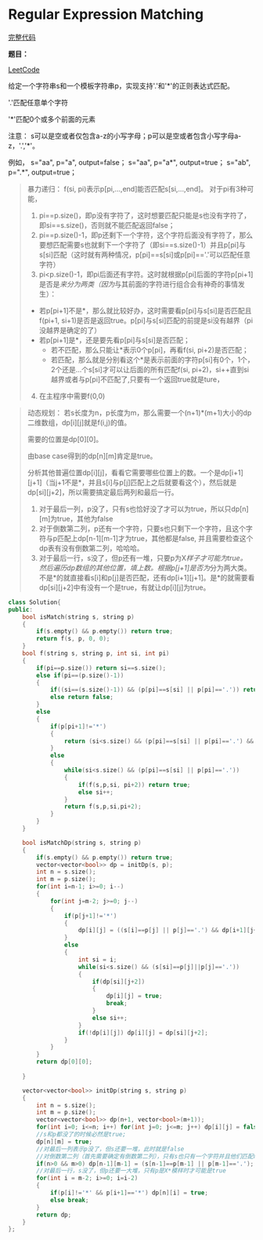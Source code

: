 # Regular Expression Matching
[完整代码](https://github.com/ludandandan/LeetCode/blob/master/01String/10RegularExpressionMatching.cpp)

**题目：**

[LeetCode](https://leetcode.com/problems/regular-expression-matching/)

给定一个字符串s和一个模板字符串p，实现支持'.'和'*'的正则表达式匹配。

'.'匹配任意单个字符

'*'匹配0个或多个前面的元素

注意： s可以是空或者仅包含a-z的小写字母；p可以是空或者包含小写字母a-z，'.','*'。

例如， s="aa", p="a", output=false；
 s="aa", p="a*", output=true；
  s="ab", p=".*", output=true；

> 暴力递归：
> f(si, pi)表示p[pi,...,end]能否匹配s[si,...,end]。
> 对于pi有3种可能，
> 1. pi==p.size()，即p没有字符了，这时想要匹配只能是s也没有字符了，即si==s.size()，否则就不能匹配返回false；
> 2. pi==p.size()-1，即p还剩下一个字符，这个字符后面没有字符了，那么要想匹配需要s也就剩下一个字符了（即si==s.size()-1）并且p[pi]与s[si]匹配（这时就有两种情况，p[pi]==s[si]或p[pi]=='.'可以匹配任意字符）
> 3. pi<p.size()-1，即pi后面还有字符。这时就根据p[pi]后面的字符p[pi+1]是否是*来分为两类（因为*与其前面的字符进行组合会有神奇的事情发生）：
> * 若p[pi+1]不是*，那么就比较好办，这时需要看p[pi]与s[si]是否匹配且f(pi+1, si+1)是否是返回true。p[pi]与s[si]匹配的前提是si没有越界（pi没越界是确定的了）
> * 若p[pi+1]是*，还是要先看p[pi]与s[si]是否匹配；
>   * 若不匹配，那么只能让*表示0个p[pi]，再看f(si, pi+2)是否匹配；
>   * 若匹配，那么就是分别看这个*是表示前面的字符p[si]有0个，1个，2个还是...个s[si]才可以让后面的所有匹配f(si, pi+2)，si++直到si越界或者与p[pi]不匹配了,只要有一个返回true就是ture，
> 
> 4. 在主程序中需要f(0,0)

> 动态规划：
> 若s长度为n，p长度为m，那么需要一个(n+1)*(m+1)大小的dp二维数组，dp[i][j]就是f(i,j)的值。
> 
> 需要的位置是dp[0][0]。
> 
> 由base case得到的dp[n][m]肯定是true。
> 
> 分析其他普遍位置dp[i][j]，看看它需要哪些位置上的数。一个是dp[i+1][j+1]（当j+1不是*，并且s[i]与p[j]匹配上之后就要看这个），然后就是dp[si][j+2]，所以需要搞定最后两列和最后一行。
> 1. 对于最后一列，p没了，只有s也恰好没了才可以为true，所以只dp[n][m]为true，其他为false
> 2. 对于倒数第二列，p还有一个字符，只要s也只剩下一个字符，且这个字符与p匹配上dp[n-1][m-1]才为true，其他都是false, 并且需要检查这个dp表有没有倒数第二列，哈哈哈。
> 3. 对于最后一行，s没了，但p还有一堆，只要p为X*样子才可能为true。
> 然后遍历dp数组的其他位置，填上数。根据p[j+1]是否为*分为两大类。不是\*的就直接看s[i]和p[j]是否匹配，还有dp[i+1][j+1]。是\*的就需要看dp[si][j+2]中有没有一个是true，有就让dp[i][j]为true。

```c++
class Solution{
public:
    bool isMatch(string s, string p)
    {
        if(s.empty() && p.empty()) return true;
        return f(s, p, 0, 0);
    }
    bool f(string s, string p, int si, int pi)
    {
        if(pi==p.size()) return si==s.size();
        else if(pi==(p.size()-1))
        {
            if((si==(s.size()-1)) && (p[pi]==s[si] || p[pi]=='.')) return true;
            else return false;
        }
        else
        {
            if(p[pi+1]!='*')
            {
                return (si<s.size() && (p[pi]==s[si] || p[pi]=='.') && f(s, p, si+1, pi+1));
            }
            else
            {
                while(si<s.size() && (p[pi]==s[si] || p[pi]=='.'))
                {
                    if(f(s,p,si, pi+2)) return true;
                    else si++;
                }
                return f(s,p,si,pi+2);
            }
        }
    }

    bool isMatchDp(string s, string p)
    {
        if(s.empty() && p.empty()) return true;
        vector<vector<bool>> dp = initDp(s, p);
        int n = s.size();
        int m = p.size();
        for(int i=n-1; i>=0; i--)
        {
            for(int j=m-2; j>=0; j--)
            {
                if(p[j+1]!='*') 
                {
                    dp[i][j] = ((s[i]==p[j] || p[j]=='.') && dp[i+1][j+1]);
                }
                else
                {
                    int si = i;
                    while(si<s.size() && (s[si]==p[j]||p[j]=='.'))
                    {
                        if(dp[si][j+2])
                        {
                            dp[i][j] = true;
                            break;
                        }
                        else si++;
                    }
                    if(!dp[i][j]) dp[i][j] = dp[si][j+2];
                }
            }
        }
        return dp[0][0];
        
    }

    vector<vector<bool>> initDp(string s, string p)
    {
        int n = s.size();
        int m = p.size();
        vector<vector<bool>> dp(n+1, vector<bool>(m+1));
        for(int i=0; i<=n; i++) for(int j=0; j<=m; j++) dp[i][j] = false;
        //s和p都没了的时候必然是true;
        dp[n][m] = true;
        //对最后一列表示p没了，但s还要一堆，此时就是false
        //对倒数第二列（首先需要确定有倒数第二列），只有s也只有一个字符并且他们匹配时dp[n-1][m-1]才是ture
        if(n>0 && m>0) dp[n-1][m-1] = (s[n-1]==p[m-1] || p[m-1]=='.');
        //对最后一行，s没了，但p还要一大堆，只有p是X*模样时才可能是true
        for(int i = m-2; i>=0; i=i-2)
        {
            if(p[i]!='*' && p[i+1]=='*') dp[n][i] = true;
            else break;
        }
        return dp;
    }
};
```
